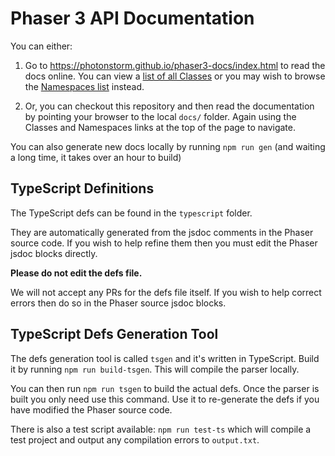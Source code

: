 # Phaser 3 API Documentation

You can either:

1. Go to https://photonstorm.github.io/phaser3-docs/index.html to read the docs online. You can view a [list of all Classes](https://photonstorm.github.io/phaser3-docs/list_class.html) or you may wish to browse the [Namespaces list](https://photonstorm.github.io/phaser3-docs/list_namespace.html) instead.

2. Or, you can checkout this repository and then read the documentation by pointing your browser to the local `docs/` folder. Again using the Classes and Namespaces links at the top of the page to navigate.

You can also generate new docs locally by running `npm run gen` (and waiting a long time, it takes over an hour to build)

## TypeScript Definitions

The TypeScript defs can be found in the `typescript` folder.

They are automatically generated from the jsdoc comments in the Phaser source code. If you wish to help refine them then you must edit the Phaser jsdoc blocks directly.

**Please do not edit the defs file.**

We will not accept any PRs for the defs file itself. If you wish to help correct errors then do so in the Phaser source jsdoc blocks.

## TypeScript Defs Generation Tool

The defs generation tool is called `tsgen` and it's written in TypeScript. Build it by running `npm run build-tsgen`. This will compile the parser locally.

You can then run `npm run tsgen` to build the actual defs. Once the parser is built you only need use this command. Use it to re-generate the defs if you have modified the Phaser source code.

There is also a test script available: `npm run test-ts` which will compile a test project and output any compilation errors to `output.txt`.

